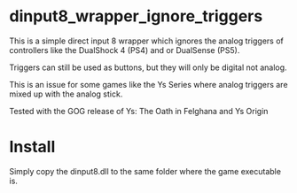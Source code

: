 # dinput8_wrapper_ignore_triggers
This is a simple direct input 8 wrapper which ignores the analog triggers of controllers like the DualShock 4 (PS4) and or DualSense (PS5).

Triggers can still be used as buttons, but they will only be digital not analog.

This is an issue for some games like the Ys Series where analog triggers are mixed up with the analog stick.

Tested with the GOG release of Ys: The Oath in Felghana and Ys Origin

# Install
Simply copy the dinput8.dll to the same folder where the game executable is.
